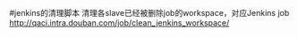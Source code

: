 #jenkins的清理脚本
清理各slave已经被删除job的workspace，对应Jenkins job  
<http://qaci.intra.douban.com/job/clean_jenkins_workspace/>